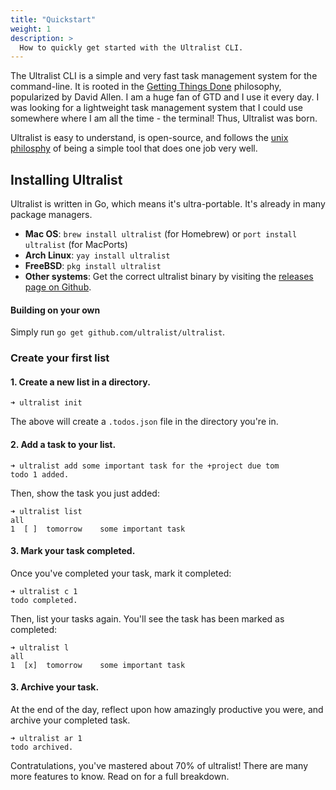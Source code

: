 ```yaml
---
title: "Quickstart"
weight: 1
description: >
  How to quickly get started with the Ultralist CLI.
---
```


The Ultralist CLI is a simple and very fast task management system for the command-line.  It is rooted in the [Getting Things Done](https://gettingthingsdone.com/what-is-gtd/) philosophy, popularized by David Allen.  I am a huge fan of GTD and I use it every day.  I was looking for a lightweight task management system that I could use somewhere where I am all the time - the terminal!  Thus, Ultralist was born.

Ultralist is easy to understand, is open-source, and follows the [unix philosphy](https://en.wikipedia.org/wiki/Unix_philosophy) of being a simple tool that does one job very well.


## Installing Ultralist

Ultralist is written in Go, which means it's ultra-portable.  It's already in many package managers.

* **Mac OS**: `brew install ultralist` (for Homebrew) or `port install ultralist` (for MacPorts)
* **Arch Linux**: `yay install ultralist`
* **FreeBSD**: `pkg install ultralist`
* **Other systems**: Get the correct ultralist binary by visiting the [releases page on Github](https://github.com/ultralist/ultralist/releases).

#### Building on your own

Simply run `go get github.com/ultralist/ultralist`.


### Create your first list

#### 1. Create a new list in a directory.

```
➜ ultralist init
```

The above will create a `.todos.json` file in the directory you're in.


#### 2. Add a task to your list.

```
➜ ultralist add some important task for the +project due tom
todo 1 added.
```

Then, show the task you just added:

```
➜ ultralist list
all
1  [ ]  tomorrow    some important task
```

#### 3. Mark your task completed.

Once you've completed your task, mark it completed:

```
➜ ultralist c 1
todo completed.
```

Then, list your tasks again.  You'll see the task has been marked as completed:

```
➜ ultralist l
all
1  [x]  tomorrow    some important task
```

#### 3. Archive your task.

At the end of the day, reflect upon how amazingly productive you were, and archive your completed task.

```
➜ ultralist ar 1
todo archived.
```

Contratulations, you've mastered about 70% of ultralist!  There are many more features to know.  Read on for a full breakdown.
